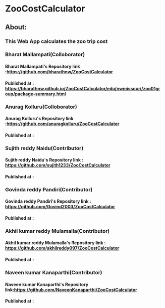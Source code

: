 # ZooCostCalculator

## About:
### This Web App calculates the zoo trip cost
        
### Bharat Mallampati(Colloborator)
#### Bharat Mallampati's Repository link :https://github.com/bharathnw/ZooCostCalculator
#### Published at : https://bharathnw.github.io/ZooCostCalculator/edu/nwmissouri/zoo01group/package-summary.html
###  Anurag Kolluru(Colloborator)
#### Anurag Kolluru's Repository link :https://github.com/anuragkolluru/ZooCostCalculator
#### Published at :
###  Sujith reddy Naidu(Contributor)
#### Sujith reddy Naidu's Repository link : https://github.com/sujith1233/ZooCostCalculator
#### Published at :
### Govinda reddy Pandiri(Contributor)
#### Govinda reddy Pandiri's Repository link : https://github.com/Govind2003/ZooCostCalculator
#### Published at :
### Akhil kumar reddy Mulamalla(Contributor)
#### Akhil kumar reddy Mulamalla's Repository link : https://github.com/akhilreddy097/ZooCostCalculator
#### Published at :
### Naveen kumar Kanaparthi(Contributor)
#### Naveen kumar Kanaparthi's Repository link:https://github.com/NaveenKanaparthi/ZooCostCalculator 
#### Published at :

